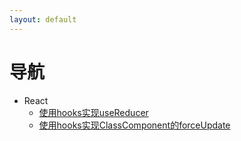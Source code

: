 ```yaml
---
layout: default
---
```


# 导航
- React
  - [使用hooks实现useReducer](./docs/react/使用hooks实现useReducer.html) 
  - [使用hooks实现ClassComponent的forceUpdate](./docs/react/使用hooks实现ClassComponent的forceUpdate.html) 